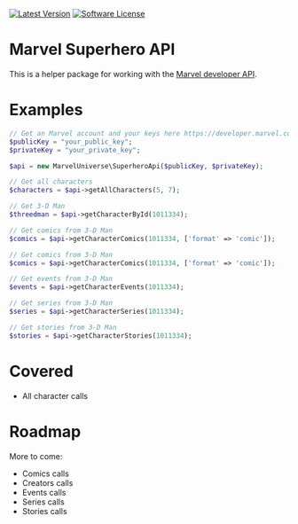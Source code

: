 [![Latest Version](https://img.shields.io/github/release/thephpleague/marvel-superhero-api.svg?style=flat-square)](https://github.com/christophrumpel/marvel-superhero-api/releases)
[![Software License](https://img.shields.io/badge/license-MIT-brightgreen.svg?style=flat-square)](LICENSE.md)

# Marvel Superhero API

This is a helper package for working with the [Marvel developer API](https://developer.marvel.com/).

# Examples

```php
// Get an Marvel account and your keys here https://developer.marvel.com/
$publicKey = "your_public_key";
$privateKey = "your_private_key";

$api = new MarvelUniverse\SuperheroApi($publicKey, $privateKey);

// Get all characters
$characters = $api->getAllCharacters(5, 7);

// Get 3-D Man
$threedman = $api->getCharacterById(1011334);

// Get comics from 3-D Man
$comics = $api->getCharacterComics(1011334, ['format' => 'comic']);

// Get comics from 3-D Man
$comics = $api->getCharacterComics(1011334, ['format' => 'comic']);

// Get events from 3-D Man
$events = $api->getCharacterEvents(1011334);

// Get series from 3-D Man
$series = $api->getCharacterSeries(1011334);

// Get stories from 3-D Man
$stories = $api->getCharacterStories(1011334);
```

# Covered

* All character calls

# Roadmap

More to come: 

* Comics calls
* Creators calls
* Events calls
* Series calls
* Stories calls

